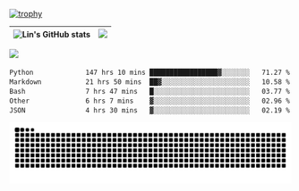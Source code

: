[![trophy](https://github-profile-trophy.vercel.app/?username=ocss884&column=7)](https://github.com/ocss884)

| ![Lin's GitHub stats](https://github-readme-stats.vercel.app/api?username=ocss884&show_icons=true&hide_border=True&count_private=true) | ![](https://github-readme-streak-stats.herokuapp.com?user=ocss884&hide_border=true&date_format=M%20j%5B%2C%20Y%5D&ring=7EDDCF&fire=7EDDCF") |
| ------------------------------------------------------------ | ------------------------------------------------------------ |

![](https://komarev.com/ghpvc/?username=ocss884&color=brightgreen)

<!--START_SECTION:waka-->

```txt
Python             147 hrs 10 mins █████████████████▓░░░░░░░   71.27 %
Markdown           21 hrs 50 mins  ██▓░░░░░░░░░░░░░░░░░░░░░░   10.58 %
Bash               7 hrs 47 mins   █░░░░░░░░░░░░░░░░░░░░░░░░   03.77 %
Other              6 hrs 7 mins    ▓░░░░░░░░░░░░░░░░░░░░░░░░   02.96 %
JSON               4 hrs 30 mins   ▓░░░░░░░░░░░░░░░░░░░░░░░░   02.19 %
```

<!--END_SECTION:waka-->

<p align="center">
   <img src="https://github.com/ocss884/ocss884/blob/output/github-snake.svg" alt="snake">
</p>
